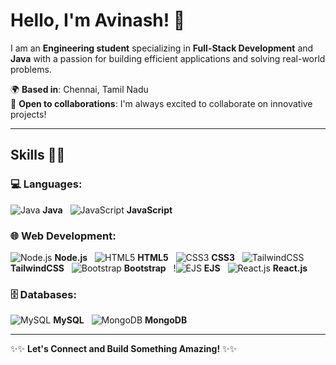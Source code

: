 # Hello, I'm Avinash! 👋

I am an **Engineering student** specializing in **Full-Stack Development** and **Java** with a passion for building efficient applications and solving real-world problems.

🌍 **Based in**: Chennai, Tamil Nadu  
🤝 **Open to collaborations**: I'm always excited to collaborate on innovative projects!

---

## Skills 💪🏻

### 💻 **Languages**:
![Java](https://img.icons8.com/color/48/000000/java-coffee-cup-logo.png) **Java** &nbsp; 
![JavaScript](https://img.icons8.com/color/48/000000/javascript.png) **JavaScript**

### 🌐 **Web Development**:
![Node.js](https://img.icons8.com/color/48/000000/nodejs.png) **Node.js** &nbsp;
![HTML5](https://img.icons8.com/color/48/000000/html-5.png) **HTML5** &nbsp;
![CSS3](https://img.icons8.com/color/48/000000/css3.png) **CSS3** &nbsp;
![TailwindCSS](https://img.icons8.com/color/48/000000/tailwindcss.png) **TailwindCSS** &nbsp;
![Bootstrap](https://img.icons8.com/color/48/000000/bootstrap.png) **Bootstrap** &nbsp;
!![EJS](https://img.icons8.com/color/48/000000/javascript.png) **EJS**
 &nbsp;
![React.js](https://img.icons8.com/color/48/000000/react-native.png) **React.js**

### 🗄️ **Databases**:
![MySQL](https://img.icons8.com/color/48/000000/mysql-logo.png) **MySQL** &nbsp;
![MongoDB](https://img.icons8.com/color/48/000000/mongodb.png) **MongoDB**

---

✨✨ **Let's Connect and Build Something Amazing!** ✨✨

